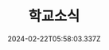 ---
title: 학교소식
date: 2024-02-22T05:58:03.337Z
description: 학교소식 페이지 링크. 삭제하지 마세요.
params:
  sectionTypeLink: "news"
---